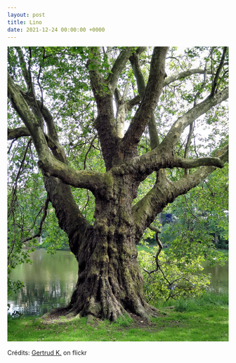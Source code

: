 ```yaml
---
layout: post
title: Lino
date: 2021-12-24 00:00:00 +0000
---
```


![Lino](/images/2021-12-24.jpg)

Crédits: [Gertrud K.](https://www.flickr.com/people/gertrudk/) on flickr
